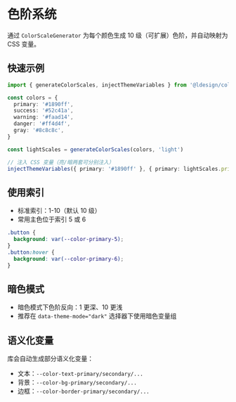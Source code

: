 # 色阶系统

通过 `ColorScaleGenerator`
为每个颜色生成 10 级（可扩展）色阶，并自动映射为 CSS 变量。

## 快速示例

```ts
import { generateColorScales, injectThemeVariables } from '@ldesign/color'

const colors = {
  primary: '#1890ff',
  success: '#52c41a',
  warning: '#faad14',
  danger: '#ff4d4f',
  gray: '#8c8c8c',
}

const lightScales = generateColorScales(colors, 'light')

// 注入 CSS 变量（亮/暗两套可分别注入）
injectThemeVariables({ primary: '#1890ff' }, { primary: lightScales.primary })
```

## 使用索引

- 标准索引：1-10（默认 10 级）
- 常用主色位于索引 5 或 6

```css
.button {
  background: var(--color-primary-5);
}
.button:hover {
  background: var(--color-primary-6);
}
```

## 暗色模式

- 暗色模式下色阶反向：1 更深、10 更浅
- 推荐在 `data-theme-mode="dark"` 选择器下使用暗色变量组

## 语义化变量

库会自动生成部分语义化变量：

- 文本：`--color-text-primary/secondary/...`
- 背景：`--color-bg-primary/secondary/...`
- 边框：`--color-border-primary/secondary/...`
